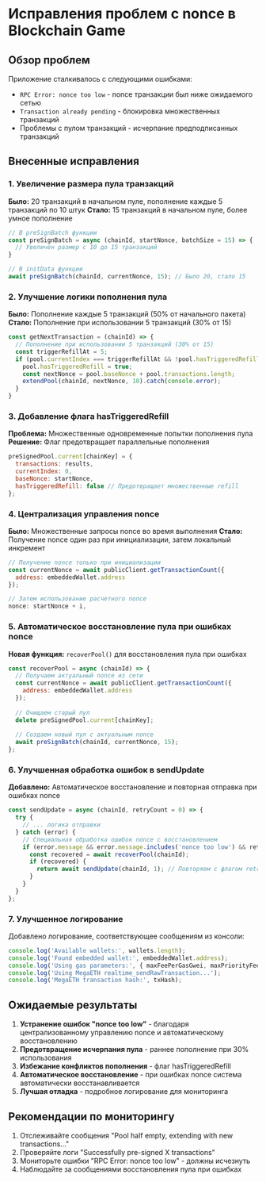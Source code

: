 # Исправления проблем с nonce в Blockchain Game

## Обзор проблем

Приложение сталкивалось с следующими ошибками:
- `RPC Error: nonce too low` - nonce транзакции был ниже ожидаемого сетью
- `Transaction already pending` - блокировка множественных транзакций
- Проблемы с пулом транзакций - исчерпание предподписанных транзакций

## Внесенные исправления

### 1. Увеличение размера пула транзакций
**Было:** 20 транзакций в начальном пуле, пополнение каждые 5 транзакций по 10 штук
**Стало:** 15 транзакций в начальном пуле, более умное пополнение

```javascript
// В preSignBatch функции
const preSignBatch = async (chainId, startNonce, batchSize = 15) => {
  // Увеличен размер с 10 до 15 транзакций
}

// В initData функции  
await preSignBatch(chainId, currentNonce, 15); // Было 20, стало 15
```

### 2. Улучшение логики пополнения пула
**Было:** Пополнение каждые 5 транзакций (50% от начального пакета)
**Стало:** Пополнение при использовании 5 транзакций (30% от 15)

```javascript
const getNextTransaction = (chainId) => {
  // Пополнение при использовании 5 транзакций (30% от 15)
  const triggerRefillAt = 5;
  if (pool.currentIndex === triggerRefillAt && !pool.hasTriggeredRefill) {
    pool.hasTriggeredRefill = true;
    const nextNonce = pool.baseNonce + pool.transactions.length;
    extendPool(chainId, nextNonce, 10).catch(console.error);
  }
}
```

### 3. Добавление флага hasTriggeredRefill
**Проблема:** Множественные одновременные попытки пополнения пула
**Решение:** Флаг предотвращает параллельные пополнения

```javascript
preSignedPool.current[chainKey] = {
  transactions: results,
  currentIndex: 0,
  baseNonce: startNonce,
  hasTriggeredRefill: false // Предотвращает множественные refill
};
```

### 4. Централизация управления nonce
**Было:** Множественные запросы nonce во время выполнения
**Стало:** Получение nonce один раз при инициализации, затем локальный инкремент

```javascript
// Получение nonce только при инициализации
const currentNonce = await publicClient.getTransactionCount({
  address: embeddedWallet.address
});

// Затем использование расчетного nonce
nonce: startNonce + i,
```

### 5. Автоматическое восстановление пула при ошибках nonce
**Новая функция:** `recoverPool()` для восстановления пула при ошибках

```javascript
const recoverPool = async (chainId) => {
  // Получаем актуальный nonce из сети
  const currentNonce = await publicClient.getTransactionCount({
    address: embeddedWallet.address
  });
  
  // Очищаем старый пул
  delete preSignedPool.current[chainKey];
  
  // Создаем новый пул с актуальным nonce
  await preSignBatch(chainId, currentNonce, 15);
};
```

### 6. Улучшенная обработка ошибок в sendUpdate
**Добавлено:** Автоматическое восстановление и повторная отправка при ошибках nonce

```javascript
const sendUpdate = async (chainId, retryCount = 0) => {
  try {
    // ... логика отправки
  } catch (error) {
    // Специальная обработка ошибок nonce с восстановлением
    if (error.message && error.message.includes('nonce too low') && retryCount === 0) {
      const recovered = await recoverPool(chainId);
      if (recovered) {
        return await sendUpdate(chainId, 1); // Повторяем с флагом retry
      }
    }
  }
};
```

### 7. Улучшенное логирование
Добавлено логирование, соответствующее сообщениям из консоли:

```javascript
console.log('Available wallets:', wallets.length);
console.log('Found embedded wallet:', embeddedWallet.address);
console.log('Using gas parameters:', { maxFeePerGasGwei, maxPriorityFeePerGasGwei });
console.log('Using MegaETH realtime_sendRawTransaction...');
console.log('MegaETH transaction hash:', txHash);
```

## Ожидаемые результаты

1. **Устранение ошибок "nonce too low"** - благодаря централизованному управлению nonce и автоматическому восстановлению
2. **Предотвращение исчерпания пула** - раннее пополнение при 30% использования
3. **Избежание конфликтов пополнения** - флаг hasTriggeredRefill
4. **Автоматическое восстановление** - при ошибках nonce система автоматически восстанавливается
5. **Лучшая отладка** - подробное логирование для мониторинга

## Рекомендации по мониторингу

1. Отслеживайте сообщения "Pool half empty, extending with new transactions..."
2. Проверяйте логи "Successfully pre-signed X transactions"
3. Мониторьте ошибки "RPC Error: nonce too low" - должны исчезнуть
4. Наблюдайте за сообщениями восстановления пула при ошибках